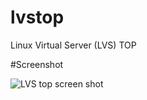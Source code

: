 lvstop
======

Linux Virtual Server (LVS) TOP


#Screenshot

![LVS top screen shot](https://github.com/cybermaniax/lvstop/blob/master/screenshot.png)
